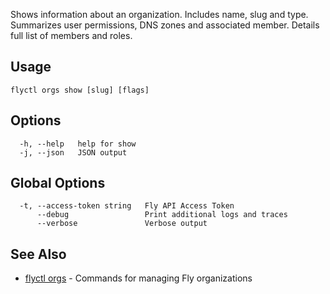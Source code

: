 Shows information about an organization.
Includes name, slug and type. Summarizes user permissions, DNS zones and
associated member. Details full list of members and roles.


## Usage
~~~
flyctl orgs show [slug] [flags]
~~~

## Options

~~~
  -h, --help   help for show
  -j, --json   JSON output
~~~

## Global Options

~~~
  -t, --access-token string   Fly API Access Token
      --debug                 Print additional logs and traces
      --verbose               Verbose output
~~~

## See Also

* [flyctl orgs](/docs/flyctl/orgs/)	 - Commands for managing Fly organizations

